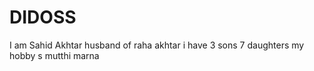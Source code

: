 # DIDOSS
I am Sahid Akhtar
husband of raha akhtar
i have 3 sons 7 daughters 
my hobby s mutthi marna 
